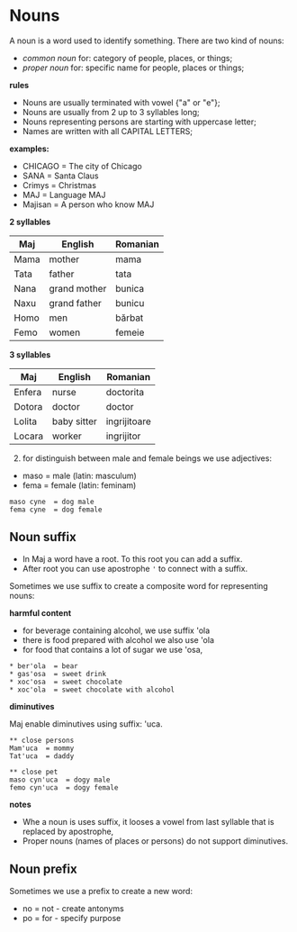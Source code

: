 # Nouns

A noun is a word used to identify something. There are two kind of nouns:

* _common noun_ for: category of people, places, or things;
* _proper noun_ for: specific name for people, places or things;

**rules**

* Nouns are usually terminated with vowel {"a" or "e"};
* Nouns are usually from 2 up to 3 syllables long;
* Nouns representing persons are starting with uppercase letter;
* Names are written with all CAPITAL LETTERS;

**examples:**

* CHICAGO   = The city of Chicago
* SANA      = Santa Claus
* Crimys    = Christmas 
* MAJ       = Language MAJ
* Majisan   = A person who know MAJ

**2 syllables**

Maj     | English        | Romanian
--------|----------------|-----------------
Mama    | mother         | mama
Tata    | father         | tata
Nana    | grand mother   | bunica
Naxu    | grand father   | bunicu
Homo    | men            | bărbat
Femo    | women          | femeie

**3 syllables**

Maj     | English        | Romanian
--------|----------------|-----------------
Enfera  | nurse          | doctorita
Dotora  | doctor         | doctor
Lolita  | baby sitter    | ingrijitoare
Locara  | worker         | ingrijitor


2. for distinguish between male and female beings we use adjectives: 

* maso  = male    (latin: masculum)
* fema  = female  (latin: feminam)

```
maso cyne  = dog male
fema cyne  = dog female
```

## Noun suffix

* In Maj a word have a root. To this root you can add a suffix.
* After root you can use apostrophe `'` to connect with a suffix.

Sometimes we use suffix to create a composite word for representing nouns:

**harmful content**

* for beverage containing alcohol, we use suffix 'ola 
* there is food prepared with alcohol we also use 'ola 
* for food that contains a lot of sugar we use 'osa,  

```
* ber'ola  = bear
* gas'osa  = sweet drink
* xoc'osa  = sweet chocolate
* xoc'ola  = sweet chocolate with alcohol
```

**diminutives**

Maj enable diminutives using suffix: 'uca. 

```
** close persons
Mam'uca  = mommy
Tat'uca  = daddy

** close pet
maso cyn'uca  = dogy male
femo cyn'uca  = dogy female
```

**notes**
* Whe a noun is uses suffix, it looses a vowel from last syllable that is replaced by apostrophe,
* Proper nouns (names of places or persons) do not support diminutives.

## Noun prefix

Sometimes we use a prefix to create a new word:

* no  = not - create antonyms
* po  = for - specify purpose